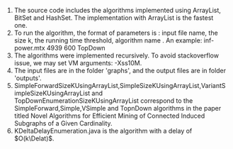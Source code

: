 1. The source code includes the algorithms implemented using ArrayList, BitSet and HashSet. The implementation with ArrayList is the fastest one.
2. To run the algorithm, the format of parameters is : input file name, the size k, the running time threshold, algorithm name . An example: inf-power.mtx 4939 600 TopDown
3. The algorithms were implemented recursively. To avoid stackoverflow issue, we may set VM arguments: -Xss10M. 
4. The input files are in the folder 'graphs', and the output files are in folder 'outputs'.
5. SimpleForwardSizeKUsingArrayList,SimpleSizeKUsingArrayList,VariantSimpleSizeKUsingArrayList and TopDownEnumerationSizeKUsingArrayList correspond to the SimpleForward,Simple,VSimple and TopnDown algorithms in the paper titled Novel Algorithms for Efficient Mining of Connected Induced Subgraphs of a Given Cardinality.
6. KDeltaDelayEnumeration.java is the algorithm with a delay of $O(k\Delat)$.
